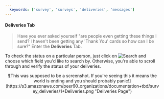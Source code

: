 ```yaml
---
  keywords: ['survey', 'surveys', 'deliveries', 'messages']
---
```


#### Deliveries Tab
>Have you ever asked yourself "are people even getting these things I send? I haven't been getting any 'Thank You' cards so how can I be sure?" Enter the **Deliveries** Tab.

To check the status on a particular person, just click on ![Search](https://s3.amazonaws.com/peer60_organizations/documentation+tbd/Icons/Search+Icon.png) and choose which field you'd like to search by. Otherwise, you're able to scroll through and verify the status of your deliveries.  

<center>
![This was supposed to be a screenshot. If you're seeing this it means the world is ending and you should probably panic!](https://s3.amazonaws.com/peer60_organizations/documentation+tbd/survey_deliveries/1+Deliveries.png "Deliveries Page")
</center>





